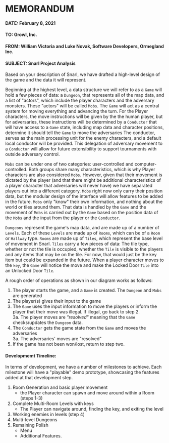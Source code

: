 # MEMORANDUM

#### DATE: February 8, 2021
#### TO: Growl, Inc.
#### FROM: William Victoria and Luke Novak, Software Developers, Ormegland Inc.
#### SUBJECT: Snarl Project Analysis

Based on your description of Snarl, we have drafted a high-level design of the 
game and the data it will represent.

Beginning at the highest level, a data structure we will refer to as a `Game`
will hold a few pieces of data: a `Dungeon`, that represents all of the map
data, and a list of "actors", which include the player characters and the adversary
monsters. These "actors" will be called `Mobs`. The `Game` will act as a central
system for moving everything and advancing the turn. For the Player characters, 
the move instructions will be given by the the human player, but for
adversaries, these instructions will be determined by a `Conductor` that will
have access to a `Game` state, including map data and character positions, determine it
should tell the `Game` to move the adversaries The conductor, serves as the main 
processing unit for the enemy characters, and a default local conductor will be
provided. This delegation of adversary movement to a `Conductor` will allow for
future extensibility to support tournaments with outside adversary control.

`Mobs` can be under one of two categories: user-controlled and computer-controlled.
Both groups share many characteristics, which is why Player characters are also
considered `Mobs`. However, given that their movement is dictated by the player (and
that there might be additional characteristics of a player character that adversaries
will never have) we have separated players out into a different category. `Mobs` right
now only carry their position data, but the modular design of the interface will allow
features to be added in the future. `Mobs` only "know" their own information, and nothing
about the world or tiles around them. That data is handled by the `Game` and the movement
of `Mobs` is carried out by the `Game` based on the position data of the `Mobs` and the
input from the player or the `Conductor`.

`Dungeons` represent the game's map data, and are made up of a number of `Levels`. Each of
these `Levels` are made up of `Rooms`, which can be of a `Room` or `Hallway` type. `Rooms`
are made up of `Tiles`, which represent the base level of movement in Snarl. `Tiles` carry
a few pieces of data: The tile type, whether or not the tile is occupied, whether the `Tile`
is visible to the players and any items that may be on the tile. For now, that would just be
the key item but could be expanded in the future. When a player character moves to the `key`,
the `Game` will notice the move and make the Locked Door `Tile` into an Unlocked Door `Tile`.

A rough order of operations as shown in our diagram works as follows:
1. The player starts the game, and a `Game` is created. The `Dungeon` and `Mobs` are generated
2. The player(s) gives their input to the game
3. The `Game` uses the input information to move the players or inform the player that
their move was illegal. If illegal, go back to step 2.  
3a. The player moves are *"resolved"* meaning that the `Game` checks/updates the `Dungeon` data.
4. The `Conductor` gets the game state from the `Game` and moves the adversaries  
3a. The adversaries' moves are "resolved"
5. If the game has not been won/lost, return to step two.

#### Developmemt Timeline:

In terms of development, we have a number of milestones to achieve. Each milestone will have a
"playable" demo prototype, showcasing the features added at that development step.

1. Room Generation and basic player movement
    - the Player character can spawn and move around within a Room (steps 1-3)
2. Complete Multi-Room Levels with keys
    - The Player can navigate around, finding the key, and exiting the level
3. Working enemies in levels (step 4)
4. Multi-level Dungeons
5. Remaining Polish
    - Menu
    - Additional Features.
